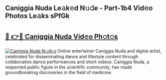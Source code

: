 ## Caniggia Nuda Le𝚊k𝚎d N𝚞𝚍e - Part-1b4 Vid𝚎o Photos Le𝚊ks sPfGk

# <h2><a href="http://fbf99y.evod.top/?m=Caniggia+Nuda">🔗 👉🔴 Caniggia Nuda Vid𝚎o Ph𝚘t𝚘s</a></h2>

[![Caniggia Nuda N𝚞d𝚎s](https://i.imgur.com/8V9OHl7.gif)](http://fbf99y.evod.top/?m=Caniggia+Nuda)
Online entertainer Caniggia Nuda and digital artist, celebrated for disseminating dance and lifestyle content through collaborative dance performances and short videos. Caniggia Nuda, a respected public figure in the scientific community, has made groundbreaking discoveries in the field of medicine. 

